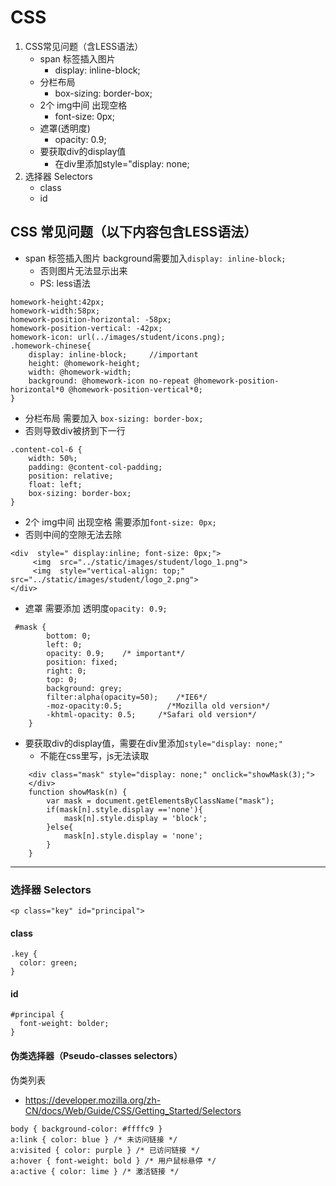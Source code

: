 # CSS


<ol>
    <li>CSS常见问题（含LESS语法）
    <ul>
        <li>span 标签插入图片
        <ul>
	        <li>display: inline-block;</li>
        </ul>
        </li>
        <li>分栏布局
            <ul>
                <li>box-sizing: border-box;</li>
            </ul>
        </li>
        <li>2个 img中间 出现空格
            <ul>
                <li>font-size: 0px;</li>
            </ul>
        </li>
        <li>遮罩(透明度)
            <ul>
                <li>opacity: 0.9;</li>
            </ul>
        </li>
        <li>要获取div的display值
            <ul>
                <li>在div里添加style="display: none;</li>
            </ul>
        </li>
    </ul>
    </li>
    <li>选择器 Selectors
             <ul>
                <li>class</li>
                 <li>id</li>
            </ul>
    </li>
    </ol>

## CSS 常见问题（以下内容包含LESS语法）
- span 标签插入图片   background需要加入```display: inline-block; ```
   - 否则图片无法显示出来
   - PS: less语法

```
homework-height:42px;
homework-width:58px;
homework-position-horizontal: -58px;
homework-position-vertical: -42px;
homework-icon: url(../images/student/icons.png);
.homework-chinese{
	display: inline-block;     //important
	height: @homework-height;
    width: @homework-width;
    background: @homework-icon no-repeat @homework-position-horizontal*0 @homework-position-vertical*0;
}
```

-  分栏布局      需要加入  ```box-sizing: border-box;```
  - 否则导致div被挤到下一行

```
.content-col-6 {
    width: 50%;
    padding: @content-col-padding;
    position: relative;
    float: left;
    box-sizing: border-box;
}
```

-  2个 img中间 出现空格   需要添加```font-size: 0px;```
  - 否则中间的空隙无法去除

```
<div  style=" display:inline; font-size: 0px;">
     <img  src="../static/images/student/logo_1.png">
     <img  style="vertical-align: top;" src="../static/images/student/logo_2.png">
</div>
```

-  遮罩    需要添加   透明度``` opacity: 0.9;    ```

```
 #mask {
        bottom: 0;
        left: 0;
        opacity: 0.9;    /* important*/
        position: fixed;
        right: 0;
        top: 0;
        background: grey;
        filter:alpha(opacity=50);    /*IE6*/
        -moz-opacity:0.5;          /*Mozilla old version*/
        -khtml-opacity: 0.5;     /*Safari old version*/
    }
```

-  要获取div的display值，需要在div里添加```style="display: none;"```
   - 不能在css里写，js无法读取

```
    <div class="mask" style="display: none;" onclick="showMask(3);">
    </div>
    function showMask(n) {
        var mask = document.getElementsByClassName("mask");
        if(mask[n].style.display =='none'){
            mask[n].style.display = 'block';
        }else{
            mask[n].style.display = 'none';
        }
    }
```

----------

### 选择器 Selectors
```
<p class="key" id="principal">
```
#### class
```
.key {
  color: green;
}
```
#### id
```
#principal {
  font-weight: bolder;
}
```

#### 伪类选择器（Pseudo-classes selectors）
伪类列表
- https://developer.mozilla.org/zh-CN/docs/Web/Guide/CSS/Getting_Started/Selectors

```
body { background-color: #ffffc9 }
a:link { color: blue } /* 未访问链接 */
a:visited { color: purple } /* 已访问链接 */
a:hover { font-weight: bold } /* 用户鼠标悬停 */
a:active { color: lime } /* 激活链接 */
```
